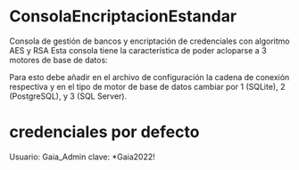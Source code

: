 # ConsolaEncriptacionEstandar
Consola de gestión de bancos y encriptación de credenciales con algoritmo AES y RSA
Esta consola tiene la característica de poder acloparse a 3 motores de base de datos:

Para esto debe añadir en el archivo de configuración la cadena de conexión respectiva y en el tipo de motor de base de datos cambiar por 1 (SQLite), 
2 (PostgreSQL), y 3 (SQL Server).

# credenciales por defecto 
Usuario: Gaia_Admin
clave: *Gaia2022!

